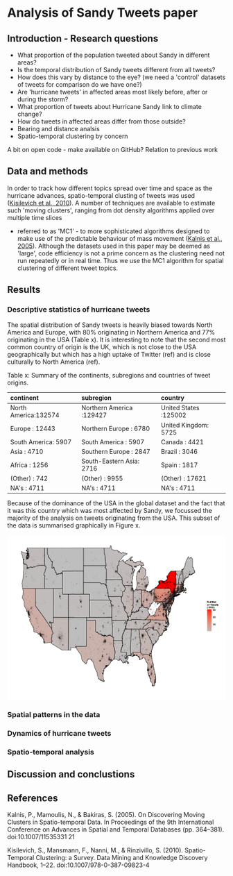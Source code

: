Analysis of Sandy Tweets paper
========================================================





## Introduction - Research questions

- What proportion of the population tweeted about Sandy in different areas? 
- Is the temporal distribution of Sandy tweets different from all tweets? 
- How does this vary by distance to the eye? (we need a 'control' datasets of tweets for comparison  do we have one?) 
- Are 'hurricane tweets' in affected areas most likely before, after or during the storm? 
- What proportion of tweets about Hurricane Sandy link to climate change?
- How do tweets in affected areas differ from those outside?
- Bearing and distance analsis
- Spatio-temporal clustering by concern

A bit on open code - make available on GitHub?
Relation to previous work

## Data and methods

In order to track how different topics spread over time and
space as the hurricane advances, spatio-temporal clusting of tweets
was used ([Kisilevich et al., 2010](http://kdd.isti.cnr.it/~nanni/papers/DMKD_Handbook_STClustering_submitted.pdf)).
A number of techniques are available to estimate such 'moving clusters', ranging from
dot density algorithms applied over multiple time slices
- referred to as 'MC1' - to more sophisticated algorithms
designed to make use of the predictable behaviour of mass movement ([Kalnis et al., 2005](http://f3.tiera.ru/2/Cs_Computer%20science/CsLn_Lecture%20notes/A/Advances%20in%20Spatial%20and%20Temporal%20Databases,%209%20conf.,%20SSTD%202005%28LNCS3633,%20Springer,%202005%29%28ISBN%203540281274%29%28443s%29.pdf#page=374)). 
Although the datasets used in this paper may be deemed as 'large',
code efficiency is not a prime concern as the clustering need not
run repeatedly or in real time. Thus we use the MC1 algorithm for spatial clustering of
different tweet topics.

## Results

### Descriptive statistics of hurricane tweets

The spatial distribution of Sandy tweets is heavily biased
towards North America and Europe, with 80% originating in
Northern America and 77% originating in the USA (Table x).
It is interesting to note that the second most common
country of origin is the UK, which is not close to the USA
geographically but which has a high uptake of Twitter (ref)
and is close culturally to North America (ref).

Table x: Summary of the continents, subregions and countries of tweet origins.

|        continent       |             subregion       |          country        |
|:-----------------------|:----------------------------|:------------------------|
|North America:132574    |Northern America  :129427    |United States :125002    |
|Europe       : 12443    |Northern Europe   :  6780    |United Kingdom:  5725    |
|South America:  5907    |South America     :  5907    |Canada        :  4421    |
|Asia         :  4710    |Southern Europe   :  2847    |Brazil        :  3046    |
|Africa       :  1256    |South-Eastern Asia:  2716    |Spain         :  1817    |
|(Other)      :   742    |(Other)           :  9955    |(Other)       : 17621    |
|NA's         :  4711    |NA's              :  4711    |NA's          :  4711    |

Because of the dominance of the USA in the global dataset and the fact that it was this
country which was most affected by Sandy, we focussed the majority of the analysis on
tweets originating from the USA. This subset of the data is summarised graphically in Figure x.

![us-tweets](figure/US-overview-rl-lowres.png)

### Spatial patterns in the data

### Dynamics of hurricane tweets

### Spatio-temporal analysis

## Discussion and conclustions

## References

Kalnis, P., Mamoulis, N., & Bakiras, S. (2005). On Discovering Moving Clusters in Spatio-temporal Data. In Proceedings of the 9th International Conference on Advances in Spatial and Temporal Databases (pp. 364–381). doi:10.1007/11535331 21

Kisilevich, S., Mansmann, F., Nanni, M., & Rinzivillo, S. (2010). Spatio-Temporal Clustering: a Survey. Data Mining and Knowledge Discovery Handbook, 1–22. doi:10.1007/978-0-387-09823-4

